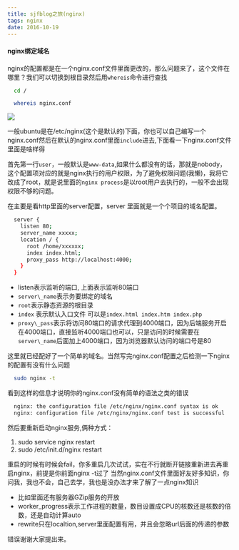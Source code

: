 ```yaml
---
title: sjfblog之旅(nginx)
tags: nginx
date: 2016-10-19
---
```

#### nginx绑定域名

nginx的配置都是在一个nginx.conf文件里面更改的，那么问题来了，这个文件在哪里？我们可以切换到根目录然后用`whereis`命令进行查找

``` bash
  cd /

  whereis nginx.conf
```
![](http://7xrp7o.com1.z0.glb.clouddn.com/whereis.png)

一般ubuntu是在/etc/nginx(这个是默认的)下面，你也可以自己编写一个nginx.conf然后在默认的nginx.conf里面`include`进去,下面看一下nginx.conf文件里面是啥样得

首先第一行`user`，一般默认是`www-data`,如果什么都没有的话，那就是nobody，这个配置项对应的就是nginx执行的用户权限，为了避免权限问题(我懒)，我将它改成了root，就是说里面的`nginx process`是以root用户去执行的，一般不会出现权限不够的问题。

在主要是看http里面的server配置，server 里面就是一个个项目的域名配置。

```bash
  server {
    listen 80;
    server_name xxxxx;
    location / {
      root /home/xxxxxx;
      index index.html;
      proxy_pass http://localhost:4000;
    }
  }
```
  * listen表示监听的端口, 上面表示监听80端口
  * `server\_name`表示务要绑定的域名
  * `root`表示静态资源的根目录
  * `index` 表示默认入口文件 可以是`index.html index.htm index.php`
  * `proxy\_pass`表示将访问80端口的请求代理到4000端口，因为后端服务开启在4000端口，直接监听4000端口也可以，只是访问的时候需要在`server\_name`后面加上4000端口，因为浏览器默认访问的端口号是80

这里就已经配好了一个简单的域名。当然写完nginx.conf配置之后检测一下nginx的配置有没有什么问题
``` bash
  sudo nginx -t
```
看到这样的信息才说明你的nginx.conf没有简单的语法之类的错误
``` bash
  nginx: the configuration file /etc/nginx/nginx.conf syntax is ok
  nginx: configuration file /etc/nginx/nginx.conf test is successful
```

然后要重新启动nginx服务,俩种方式：

  1. sudo service nginx restart
  2. sudo /etc/init.d/nginx restart

重启的时候有时候会fail，你多重启几次试试，实在不行就断开链接重新进去再重启nginx，前提是你前面nginx -t过了
当然nginx.conf文件里面好友好多知识，你问我，我也不会，自己去学，我也是没办法才来了解了一点nginx知识
  
  * 比如里面还有服务器GZip服务的开放
  * worker\_progress表示工作进程的数量，数目设置成CPU的核数还是核数的倍数，还是自动计算auto
  * rewrite只在localtion,server里面配置有用，并且会忽略url后面的传递的参数

错误谢谢大家提出来。